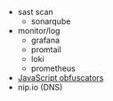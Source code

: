 - sast scan
  - sonarqube
- monitor/log
  - grafana
  - promtail
  - loki
  - prometheus
- [JavaScript obfuscators](https://medium.com/the-z/breaking-down-one-of-the-coolest-javascript-obfuscators-15b234f768c)
- nip.io (DNS)
